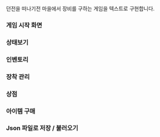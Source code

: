 던전을 떠나기전 마을에서 장비를 구하는 게임을 텍스트로 구현합니다.

### 게임 시작 화면
### 상태보기
### 인벤토리
### 장착 관리 
### 상점
### 아이템 구매
### Json 파일로 저장 / 불러오기
